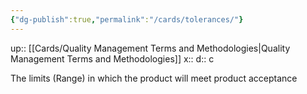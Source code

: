 ```yaml
---
{"dg-publish":true,"permalink":"/cards/tolerances/"}
---
```


up:: [[Cards/Quality Management Terms and Methodologies\|Quality Management Terms and Methodologies]] 
x:: 
d:: c

The limits (Range) in which the product will meet product acceptance